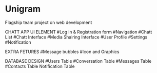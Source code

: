 # Unigram
Flagship team project on web development

CHATT APP UI ELEMENT
#Log in & Registration form
#Navigation
#Chatt List
#Chatt Interface
#Media Shairing Interface
#User Profile
#Settings
#Notification

EXTRA FETURES
#Message bubbles
#Icon and Graphics

DATABASE DESIGN
#Users Table
#Conversation Table
#Messages Table
#Contacts Table
Notification Table
